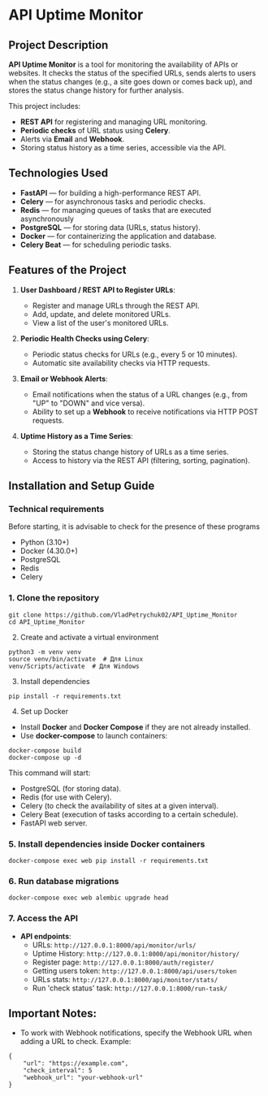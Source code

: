 # API Uptime Monitor

## Project Description

**API Uptime Monitor** is a tool for monitoring the availability of APIs or websites. It checks the status of the specified URLs, sends alerts to users when the status changes (e.g., a site goes down or comes back up), and stores the status change history for further analysis.

This project includes:
- **REST API** for registering and managing URL monitoring.
- **Periodic checks** of URL status using **Celery**.
- Alerts via **Email** and **Webhook**.
- Storing status history as a time series, accessible via the API.

## Technologies Used

- **FastAPI** — for building a high-performance REST API.
- **Celery** — for asynchronous tasks and periodic checks.
- **Redis** — for managing queues of tasks that are executed asynchronously
- **PostgreSQL** — for storing data (URLs, status history).
- **Docker** — for containerizing the application and database.
- **Celery Beat** — for scheduling periodic tasks.

## Features of the Project

1. **User Dashboard / REST API to Register URLs**:
   - Register and manage URLs through the REST API.
   - Add, update, and delete monitored URLs.
   - View a list of the user's monitored URLs.

2. **Periodic Health Checks using Celery**:
   - Periodic status checks for URLs (e.g., every 5 or 10 minutes).
   - Automatic site availability checks via HTTP requests.

3. **Email or Webhook Alerts**:
   - Email notifications when the status of a URL changes (e.g., from "UP" to "DOWN" and vice versa).
   - Ability to set up a **Webhook** to receive notifications via HTTP POST requests.

4. **Uptime History as a Time Series**:
   - Storing the status change history of URLs as a time series.
   - Access to history via the REST API (filtering, sorting, pagination).

## Installation and Setup Guide

### Technical requirements
Before starting, it is advisable to check for the presence of these programs
- Python (3.10+)
- Docker (4.30.0+)
- PostgreSQL
- Redis
- Celery

### 1. Clone the repository

```
git clone https://github.com/VladPetrychuk02/API_Uptime_Monitor
cd API_Uptime_Monitor
```
2. Create and activate a virtual environment
```
python3 -m venv venv
source venv/bin/activate  # Для Linux
venv/Scripts/activate  # Для Windows
```

3. Install dependencies
```
pip install -r requirements.txt
```

4. Set up Docker
- Install **Docker** and **Docker Compose** if they are not already installed.
- Use **docker-compose** to launch containers:
```
docker-compose build
docker-compose up -d
```

This command will start:
- PostgreSQL (for storing data).
- Redis (for use with Celery).
- Celery (to check the availability of sites at a given interval).
- Celery Beat (execution of tasks according to a certain schedule).
- FastAPI web server.

### 5. Install dependencies inside Docker containers
```
docker-compose exec web pip install -r requirements.txt
```

### 6. Run database migrations
```
docker-compose exec web alembic upgrade head
```

### 7. Access the API

- **API endpoints**:
  - URLs: `http://127.0.0.1:8000/api/monitor/urls/`
  - Uptime History: `http://127.0.0.1:8000/api/monitor/history/`
  - Register page: `http://127.0.0.1:8000/auth/register/`
  - Getting users token: `http://127.0.0.1:8000/api/users/token`
  - URLs stats: `http://127.0.0.1:8000/api/monitor/stats/`
  - Run 'check status' task: `http://127.0.0.1:8000/run-task/`

## Important Notes:
- To work with Webhook notifications, specify the Webhook URL when adding a URL to check.
Example:
```
{
    "url": "https://example.com",
    "check_interval": 5
    "webhook_url": "your-webhook-url"
}
```
